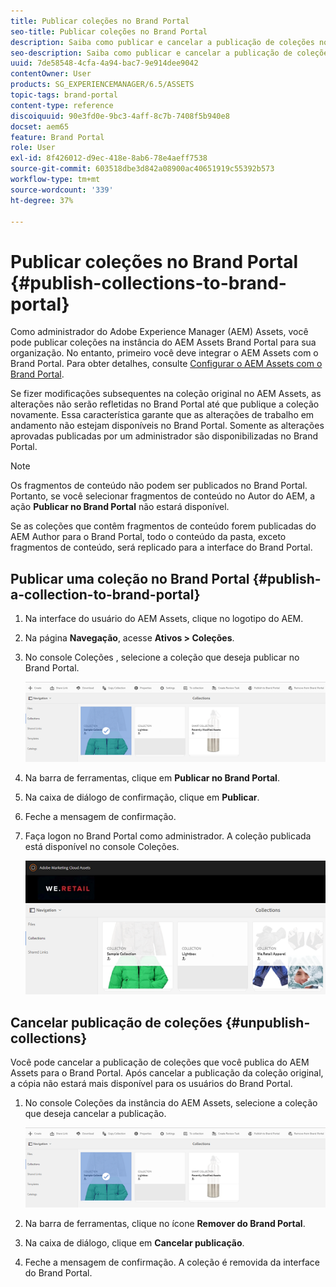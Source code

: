 ```yaml
---
title: Publicar coleções no Brand Portal
seo-title: Publicar coleções no Brand Portal
description: Saiba como publicar e cancelar a publicação de coleções no Brand Portal.
seo-description: Saiba como publicar e cancelar a publicação de coleções no Brand Portal.
uuid: 7de58548-4cfa-4a94-bac7-9e914dee9042
contentOwner: User
products: SG_EXPERIENCEMANAGER/6.5/ASSETS
topic-tags: brand-portal
content-type: reference
discoiquuid: 90e3fd0e-9bc3-4aff-8c7b-7408f5b940e8
docset: aem65
feature: Brand Portal
role: User
exl-id: 8f426012-d9ec-418e-8ab6-78e4aeff7538
source-git-commit: 603518dbe3d842a08900ac40651919c55392b573
workflow-type: tm+mt
source-wordcount: '339'
ht-degree: 37%

---
```


# Publicar coleções no Brand Portal {#publish-collections-to-brand-portal}

Como administrador do Adobe Experience Manager (AEM) Assets, você pode publicar coleções na instância do AEM Assets Brand Portal para sua organização. No entanto, primeiro você deve integrar o AEM Assets com o Brand Portal. Para obter detalhes, consulte [Configurar o AEM Assets com o Brand Portal](/help/assets/configure-aem-assets-with-brand-portal.md).

Se fizer modificações subsequentes na coleção original no AEM Assets, as alterações não serão refletidas no Brand Portal até que publique a coleção novamente. Essa característica garante que as alterações de trabalho em andamento não estejam disponíveis no Brand Portal. Somente as alterações aprovadas publicadas por um administrador são disponibilizadas no Brand Portal.

>[!NOTE]
>
>Os fragmentos de conteúdo não podem ser publicados no Brand Portal. Portanto, se você selecionar fragmentos de conteúdo no Autor do AEM, a ação **Publicar no Brand Portal** não estará disponível.
>
>Se as coleções que contêm fragmentos de conteúdo forem publicadas do AEM Author para o Brand Portal, todo o conteúdo da pasta, exceto fragmentos de conteúdo, será replicado para a interface do Brand Portal.

## Publicar uma coleção no Brand Portal {#publish-a-collection-to-brand-portal}

1. Na interface do usuário do AEM Assets, clique no logotipo do AEM.
1. Na página **Navegação**, acesse **Ativos > Coleções**.
1. No console Coleções , selecione a coleção que deseja publicar no Brand Portal.

   ![select_collection](assets/select_collection.png)

1. Na barra de ferramentas, clique em **Publicar no Brand Portal**.
1. Na caixa de diálogo de confirmação, clique em **Publicar**.
1. Feche a mensagem de confirmação.
1. Faça logon no Brand Portal como administrador. A coleção publicada está disponível no console Coleções.

   ![coleção publicada](assets/published_collection.png)

## Cancelar publicação de coleções {#unpublish-collections}

Você pode cancelar a publicação de coleções que você publica do AEM Assets para o Brand Portal. Após cancelar a publicação da coleção original, a cópia não estará mais disponível para os usuários do Brand Portal.

1. No console Coleções da instância do AEM Assets, selecione a coleção que deseja cancelar a publicação.

   ![select_collection-1](assets/select_collection-1.png)

1. Na barra de ferramentas, clique no ícone **Remover do Brand Portal**.
1. Na caixa de diálogo, clique em **Cancelar publicação**.
1. Feche a mensagem de confirmação. A coleção é removida da interface do Brand Portal.
